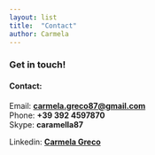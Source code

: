 ```yaml
---
layout: list
title:  "Contact"
author: Carmela
---
```

### Get in touch!

#### Contact:
<i class="fa fa-envelope-square" aria-hidden="true"></i> Email: __[carmela.greco87@gmail.com](mailto:carmela.greco87@gmail.com")__   
<i class="fa fa-phone-square" aria-hidden="true"></i> Phone: __+39 392 4597870__   
<i class="fa fa-skype" aria-hidden="true"></i> Skype: __caramella87__   

<i class="fa fa-linkedin-square" aria-hidden="true"></i> Linkedin: __[Carmela Greco](https://www.linkedin.com/in/carmela-greco-08212b44/)__